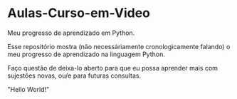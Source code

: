 # Aulas-Curso-em-Video
 Meu progresso de aprendizado em Python. 

 Esse repositório mostra (não necessáriamente cronologicamente falando)
 o meu progresso de aprendizado na linguagem Python. 

Faço questão de deixa-lo aberto para que eu possa aprender
 mais com sujestões novas, ou/e para futuras consultas.

 

"Hello World!"
